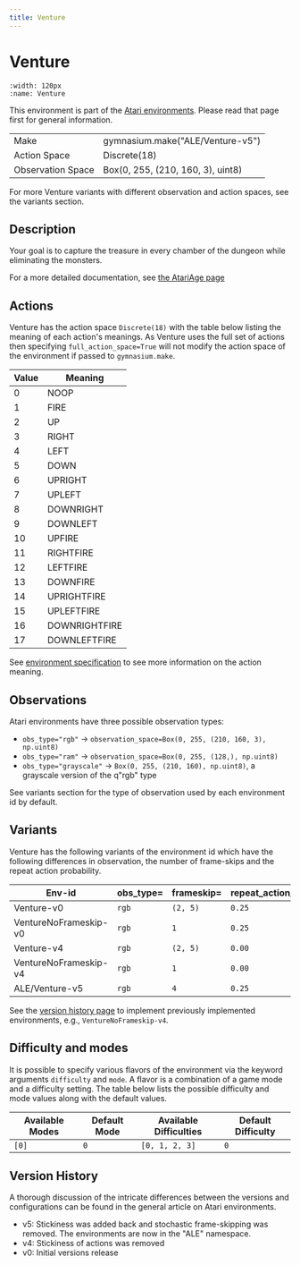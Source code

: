 ```yaml
---
title: Venture
---
```


# Venture

```{figure} ../_static/videos/environments/venture.gif
:width: 120px
:name: Venture
```

This environment is part of the <a href='..'>Atari environments</a>. Please read that page first for general information.

|                   |                                   |
|-------------------|-----------------------------------|
| Make              | gymnasium.make("ALE/Venture-v5")  |
| Action Space      | Discrete(18)                      |
| Observation Space | Box(0, 255, (210, 160, 3), uint8) |

For more Venture variants with different observation and action spaces, see the variants section.

## Description

Your goal is to capture the treasure in every chamber of the dungeon while eliminating the monsters.

For a more detailed documentation, see [the AtariAge page](https://atariage.com/manual_html_page.php?SoftwareLabelID=576)

## Actions

Venture has the action space `Discrete(18)` with the table below listing the meaning of each action's meanings.
As Venture uses the full set of actions then specifying `full_action_space=True` will not modify the action space of the environment if passed to `gymnasium.make`.

|   Value | Meaning       |
|---------|---------------|
|       0 | NOOP          |
|       1 | FIRE          |
|       2 | UP            |
|       3 | RIGHT         |
|       4 | LEFT          |
|       5 | DOWN          |
|       6 | UPRIGHT       |
|       7 | UPLEFT        |
|       8 | DOWNRIGHT     |
|       9 | DOWNLEFT      |
|      10 | UPFIRE        |
|      11 | RIGHTFIRE     |
|      12 | LEFTFIRE      |
|      13 | DOWNFIRE      |
|      14 | UPRIGHTFIRE   |
|      15 | UPLEFTFIRE    |
|      16 | DOWNRIGHTFIRE |
|      17 | DOWNLEFTFIRE  |

See [environment specification](../env-spec) to see more information on the action meaning.

## Observations

Atari environments have three possible observation types:

- `obs_type="rgb"` -> `observation_space=Box(0, 255, (210, 160, 3), np.uint8)`
- `obs_type="ram"` -> `observation_space=Box(0, 255, (128,), np.uint8)`
- `obs_type="grayscale"` -> `Box(0, 255, (210, 160), np.uint8)`, a grayscale version of the q"rgb" type

See variants section for the type of observation used by each environment id by default.

## Variants

Venture has the following variants of the environment id which have the following differences in observation,
the number of frame-skips and the repeat action probability.

| Env-id                | obs_type=   | frameskip=   | repeat_action_probability=   |
|-----------------------|-------------|--------------|------------------------------|
| Venture-v0            | `rgb`       | `(2, 5)`     | `0.25`                       |
| VentureNoFrameskip-v0 | `rgb`       | `1`          | `0.25`                       |
| Venture-v4            | `rgb`       | `(2, 5)`     | `0.00`                       |
| VentureNoFrameskip-v4 | `rgb`       | `1`          | `0.00`                       |
| ALE/Venture-v5        | `rgb`       | `4`          | `0.25`                       |

See the [version history page](https://ale.farama.org/environments/#version-history-and-naming-schemes) to implement previously implemented environments, e.g., `VentureNoFrameskip-v4`.

## Difficulty and modes

It is possible to specify various flavors of the environment via the keyword arguments `difficulty` and `mode`.
A flavor is a combination of a game mode and a difficulty setting. The table below lists the possible difficulty and mode values
along with the default values.

| Available Modes   | Default Mode   | Available Difficulties   | Default Difficulty   |
|-------------------|----------------|--------------------------|----------------------|
| `[0]`             | `0`            | `[0, 1, 2, 3]`           | `0`                  |

## Version History

A thorough discussion of the intricate differences between the versions and configurations can be found in the general article on Atari environments.

* v5: Stickiness was added back and stochastic frame-skipping was removed. The environments are now in the "ALE" namespace.
* v4: Stickiness of actions was removed
* v0: Initial versions release
